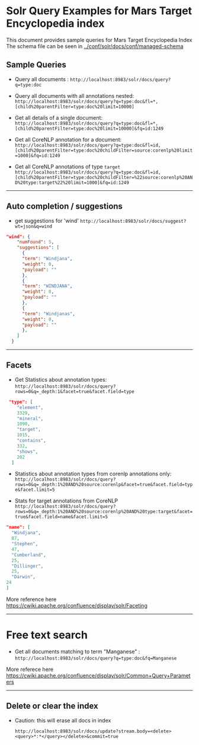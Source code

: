 # Solr Query Examples for Mars Target Encyclopedia index

This document provides sample queries for Mars Target Encyclopedia Index
The schema file can be seen in [../conf/solr/docs/conf/managed-schema](../conf/solr/docs/conf/managed-schema)

## Sample Queries


+ Query all documents : `http://localhost:8983/solr/docs/query?q=type:doc`
+ Query all documents with all annotations nested:  `http://localhost:8983/solr/docs/query?q=type:doc&fl=*,[child%20parentFilter=type:doc%20limit=10000]`

+ Get all details of a single document:
  `http://localhost:8983/solr/docs/query?q=type:doc&fl=*,[child%20parentFilter=type:doc%20limit=10000]&fq=id:1249`

+ Get all CoreNLP annotation for a document:
  `http://localhost:8983/solr/docs/query?q=type:doc&fl=id,[child%20parentFilter=type:doc%20childFilter=source:corenlp%20limit=1000]&fq=id:1249`

+ Get all CoreNLP annotations of type `target`
  `http://localhost:8983/solr/docs/query?q=type:doc&fl=id,[child%20parentFilter=type:doc%20childFilter=%22source:corenlp%20AND%20type:target%22%20limit=1000]&fq=id:1249`

---

## Auto completion / suggestions

  + get suggestions for 'wind'
  `http://localhost:8983/solr/docs/suggest?wt=json&q=wind`
  ```json
  "wind": {
      "numFound": 5,
      "suggestions": [
        {
        "term": "Windjana",
        "weight": 0,
        "payload": ""
        },
        {
        "term": "WINDJANA",
        "weight": 0,
        "payload": ""
        },
        {
        "term": "Windjanas",
        "weight": 0,
        "payload": ""
        },
      ]
    }
  ```

---

## Facets
+  Get Statistics about annotation types:
`http://localhost:8983/solr/docs/query?rows=0&q=_depth:1&facet=true&facet.field=type`

```json
 "type": [
    "element",
    3329,
    "mineral",
    1090,
    "target",
    1015,
    "contains",
    332,
    "shows",
    202
  ]
```

+ Statistics about annotation types from corenlp annotations only:
`http://localhost:8983/solr/docs/query?rows=0&q=_depth:1%20AND%20source:corenlp&facet=true&facet.field=type&facet.limit=5`

+ Stats for target annotations from CoreNLP
`http://localhost:8983/solr/docs/query?rows=0&q=_depth:1%20AND%20source:corenlp%20AND%20type:target&facet=true&facet.field=name&facet.limit=5`

```json
"name": [
  "Windjana",
  87,
  "Stephen",
  47,
  "Cumberland",
  25,
  "Dillinger",
  25,
  "Darwin",
24
]
```

More reference here https://cwiki.apache.org/confluence/display/solr/Faceting

---
# Free text search
+ Get all documents matching to term "Manganese" :  `http://localhost:8983/solr/docs/query?q=type:doc&fq=Manganese`


More referece here https://cwiki.apache.org/confluence/display/solr/Common+Query+Parameters

---
## Delete or clear the index

+ Caution: this will erase all docs in index

   `http://localhost:8983/solr/docs/update?stream.body=<delete><query>*:*</query></delete>&commit=true`
